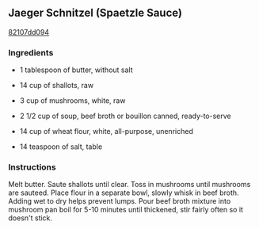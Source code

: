 ## Jaeger Schnitzel (Spaetzle Sauce)

[82107dd094](http://www.food.com/recipe/jaeger-schnitzel-spaetzle-sauce-255677)

### Ingredients

 - 1 tablespoon of butter, without salt

 - 14 cup of shallots, raw

 - 3 cup of mushrooms, white, raw

 - 2 1/2 cup of soup, beef broth or bouillon canned, ready-to-serve

 - 14 cup of wheat flour, white, all-purpose, unenriched

 - 14 teaspoon of salt, table

### Instructions

Melt butter. Saute shallots until clear. Toss in mushrooms until mushrooms are sauteed. Place flour in a separate bowl, slowly whisk in beef broth. Adding wet to dry helps prevent lumps. Pour beef broth mixture into mushroom pan boil for 5-10 minutes until thickened, stir fairly often so it doesn't stick.